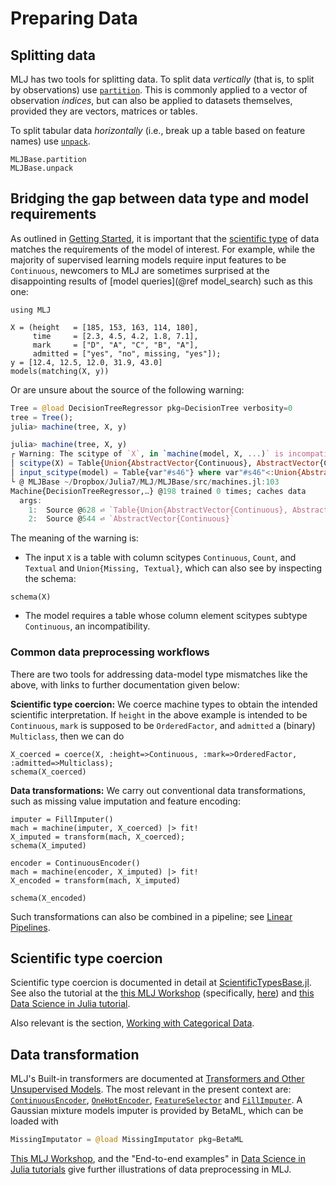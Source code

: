 # Preparing Data

## Splitting data

MLJ has two tools for splitting data. To split data *vertically* (that
is, to split by observations) use [`partition`](@ref). This is commonly applied to a
vector of observation *indices*, but can also be applied to datasets
themselves, provided they are vectors, matrices or tables.

To split tabular data *horizontally* (i.e., break up a table based on
feature names) use [`unpack`](@ref).

```@docs
MLJBase.partition
MLJBase.unpack
```

## Bridging the gap between data type and model requirements

As outlined in [Getting Started](@ref), it is important that the
[scientific type](https://github.com/JuliaAI/ScientificTypesBase.jl) of
data matches the requirements of the model of interest. For example,
while the majority of supervised learning models require input
features to be `Continuous`, newcomers to MLJ are sometimes
surprised at the disappointing results of [model queries](@ref
model_search) such as this one:

```@setup poot
using MLJ
```
```@example poot
X = (height   = [185, 153, 163, 114, 180],
     time     = [2.3, 4.5, 4.2, 1.8, 7.1],
     mark     = ["D", "A", "C", "B", "A"],
     admitted = ["yes", "no", missing, "yes"]);
y = [12.4, 12.5, 12.0, 31.9, 43.0]
models(matching(X, y))
```

Or are unsure about the source of the following warning:

```julia
Tree = @load DecisionTreeRegressor pkg=DecisionTree verbosity=0
tree = Tree();
julia> machine(tree, X, y)

julia> machine(tree, X, y)
┌ Warning: The scitype of `X`, in `machine(model, X, ...)` is incompatible with `model=DecisionTreeRegressor @378`:                                                                
│ scitype(X) = Table{Union{AbstractVector{Continuous}, AbstractVector{Count}, AbstractVector{Textual}, AbstractVector{Union{Missing, Textual}}}}
│ input_scitype(model) = Table{var"#s46"} where var"#s46"<:Union{AbstractVector{var"#s9"} where var"#s9"<:Continuous, AbstractVector{var"#s9"} where var"#s9"<:Count, AbstractVector{var"#s9"} where var"#s9"<:OrderedFactor}.
└ @ MLJBase ~/Dropbox/Julia7/MLJ/MLJBase/src/machines.jl:103
Machine{DecisionTreeRegressor,…} @198 trained 0 times; caches data
  args: 
    1:  Source @628 ⏎ `Table{Union{AbstractVector{Continuous}, AbstractVector{Count}, AbstractVector{Textual}, AbstractVector{Union{Missing, Textual}}}}`
    2:  Source @544 ⏎ `AbstractVector{Continuous}`
```

The meaning of the warning is:

- The input `X` is a table with column scitypes `Continuous`, `Count`, and `Textual` and `Union{Missing, Textual}`, which can also see by inspecting the schema:
	
```@example poot
schema(X)
```

- The model requires a table whose column element scitypes subtype `Continuous`, an incompatibility.

### Common data preprocessing workflows

There are two tools for addressing data-model type mismatches like the
above, with links to further documentation given below:

**Scientific type coercion:** We coerce machine types to obtain the
intended scientific interpretation. If `height` in the above example
is intended to be `Continuous`, `mark` is supposed to be
`OrderedFactor`, and `admitted` a (binary) `Multiclass`, then we can
do
        
  
```@example poot
X_coerced = coerce(X, :height=>Continuous, :mark=>OrderedFactor, :admitted=>Multiclass);
schema(X_coerced)
```

**Data transformations:** We carry out conventional data
transformations, such as missing value imputation and feature
encoding:
  
```@example poot
imputer = FillImputer()
mach = machine(imputer, X_coerced) |> fit!
X_imputed = transform(mach, X_coerced);
schema(X_imputed)
```

```@example poot
encoder = ContinuousEncoder()
mach = machine(encoder, X_imputed) |> fit!
X_encoded = transform(mach, X_imputed)
```

```@example poot
schema(X_encoded)
```

Such transformations can also be combined in a pipeline; see [Linear
Pipelines](@ref).


## Scientific type coercion

Scientific type coercion is documented in detail at
[ScientificTypesBase.jl](https://github.com/JuliaAI/ScientificTypesBase.jl). See
also the tutorial at the [this MLJ
Workshop](https://github.com/ablaom/MachineLearningInJulia2020)
(specifically,
[here](https://github.com/ablaom/MachineLearningInJulia2020/blob/master/tutorials.md#fixing-scientific-types-in-tabular-data))
and [this Data Science in Julia
tutorial](https://alan-turing-institute.github.io/DataScienceTutorials.jl/data/scitype/).

Also relevant is the section, [Working with Categorical Data](@ref).


## Data transformation

MLJ's Built-in transformers are documented at [Transformers and Other Unsupervised Models](@ref). The most relevant in the present context
  are: [`ContinuousEncoder`](@ref), [`OneHotEncoder`](@ref),
  [`FeatureSelector`](@ref) and [`FillImputer`](@ref). A Gaussian
  mixture models imputer is provided by BetaML, which can be loaded
       with

```julia
MissingImputator = @load MissingImputator pkg=BetaML
```

[This MLJ
Workshop](https://github.com/ablaom/MachineLearningInJulia2020), and the "End-to-end
examples" in [Data Science in Julia
tutorials](https://alan-turing-institute.github.io/DataScienceTutorials.jl/)
give further illustrations of data preprocessing in MLJ.
